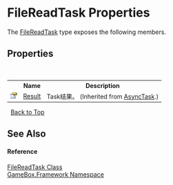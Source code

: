 # FileReadTask Properties
 

The <a href="be27f71e-7213-6e5c-62d3-ba5a5acb966b">FileReadTask</a> type exposes the following members.


## Properties
&nbsp;<table><tr><th></th><th>Name</th><th>Description</th></tr><tr><td>![Public property](media/pubproperty.gif "Public property")</td><td><a href="72495268-26ef-4644-f968-7a443c34edb8">Result</a></td><td>
Task结果。
 (Inherited from <a href="6b13ee22-910d-81b0-00d6-f25003f7b115">AsyncTask</a>.)</td></tr></table>&nbsp;
<a href="#filereadtask-properties">Back to Top</a>

## See Also


#### Reference
<a href="be27f71e-7213-6e5c-62d3-ba5a5acb966b">FileReadTask Class</a><br /><a href="a8957fe6-9cc0-3a6d-cd5c-a2a246efee1e">GameBox.Framework Namespace</a><br />